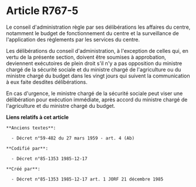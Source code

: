 # Article R767-5

Le conseil d'administration règle par ses délibérations les affaires du centre, notamment le budget de fonctionnement du
centre et la surveillance de l'application des règlements par les services du centre. 

Les délibérations du conseil d'administration, à l'exception de celles qui, en vertu de la présente section, doivent être
soumises à approbation, deviennent exécutoires de plein droit s'il n'y a pas opposition du ministre chargé de la sécurité
sociale et du ministre chargé de l'agriculture ou du ministre chargé du budget dans les vingt jours qui suivent la
communication à eux faite desdites délibérations. 

En cas d'urgence, le ministre chargé de la sécurité sociale peut viser une délibération pour exécution immédiate, après
accord du ministre chargé de l'agriculture et du ministre chargé du budget.

**Liens relatifs à cet article**

	**Anciens textes**:

	  - Décret n°59-482 du 27 mars 1959 - art. 4 (Ab)

	**Codifié par**:

	  - Décret n°85-1353 1985-12-17

	**Créé par**:

	  - Décret n°85-1353 1985-12-17 art. 1 JORF 21 décembre 1985
